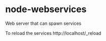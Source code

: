 # node-webservices
Web server that can spawn services

To reload the services
http://localhost/_reload

